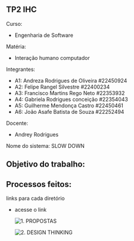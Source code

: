 ## TP2 IHC
 Curso:
* Engenharia de Software

 Matéria: 
 * Interação humano computador
   
 Integrantes:
* A1: Andreza Rodrigues de Oliveira #22450924 
* A2: Felipe Rangel Silvestre #22400234
* A3: Francisco Martins Rego Neto #22353932
* A4: Gabriela Rodrigues conceição #22354043
* A5: Guilherme Mendonça Castro #22450461
* A6: João Asafe Batista de Souza #22252494


 Docente:
* Andrey Rodrigues

Nome do sistema: SLOW DOWN

## Objetivo do trabalho:

## Processos feitos:

links para cada diretório

- acesse o link
  
  ![1. PROPOSTAS](https://github.com/FelpsRanger/IHC_Design/tree/main/docs/1.Propostas)
  
  ![2. DESIGN THINKING](https://github.com/FelpsRanger/IHC_Design/tree/main/docs/2.%20Design_Thinking)

